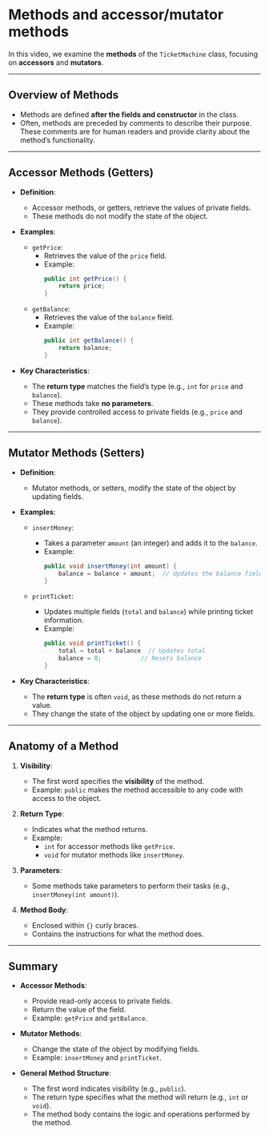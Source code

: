 # Methods and accessor/mutator methods

In this video, we examine the **methods** of the `TicketMachine` class, focusing on **accessors** and **mutators**.

---

## Overview of Methods

- Methods are defined **after the fields and constructor** in the class.
- Often, methods are preceded by comments to describe their purpose. These comments are for human readers and provide clarity about the method’s functionality.

---

## Accessor Methods (Getters)

- **Definition**:
  - Accessor methods, or getters, retrieve the values of private fields.
  - These methods do not modify the state of the object.

- **Examples**:
  - `getPrice`:
    - Retrieves the value of the `price` field.
    - Example:
      ```java
      public int getPrice() {
          return price;
      }
      ```
  - `getBalance`:
    - Retrieves the value of the `balance` field.
    - Example:
      ```java
      public int getBalance() {
          return balance;
      }
      ```

- **Key Characteristics**:
  - The **return type** matches the field’s type (e.g., `int` for `price` and `balance`).
  - These methods take **no parameters**.
  - They provide controlled access to private fields (e.g., `price` and `balance`).

---

## Mutator Methods (Setters)

- **Definition**:
  - Mutator methods, or setters, modify the state of the object by updating fields.

- **Examples**:
  - `insertMoney`:
    - Takes a parameter `amount` (an integer) and adds it to the `balance`.
    - Example:
      ```java
      public void insertMoney(int amount) {
          balance = balance + amount;  // Updates the balance field
      }
      ```

  - `printTicket`:
    - Updates multiple fields (`total` and `balance`) while printing ticket information.
    - Example:
      ```java
      public void printTicket() {
          total = total + balance  // Updates total
          balance = 0;           // Resets balance
      }
      ```

- **Key Characteristics**:
  - The **return type** is often `void`, as these methods do not return a value.
  - They change the state of the object by updating one or more fields.

---

## Anatomy of a Method

1. **Visibility**:
   - The first word specifies the **visibility** of the method.
   - Example: `public` makes the method accessible to any code with access to the object.

2. **Return Type**:
   - Indicates what the method returns.
   - Example:
     - `int` for accessor methods like `getPrice`.
     - `void` for mutator methods like `insertMoney`.

3. **Parameters**:
   - Some methods take parameters to perform their tasks (e.g., `insertMoney(int amount)`).

4. **Method Body**:
   - Enclosed within `{}` curly braces.
   - Contains the instructions for what the method does.

---

## Summary

- **Accessor Methods**:
  - Provide read-only access to private fields.
  - Return the value of the field.
  - Example: `getPrice` and `getBalance`.

- **Mutator Methods**:
  - Change the state of the object by modifying fields.
  - Example: `insertMoney` and `printTicket`.

- **General Method Structure**:
  - The first word indicates visibility (e.g., `public`).
  - The return type specifies what the method will return (e.g., `int` or `void`).
  - The method body contains the logic and operations performed by the method.
